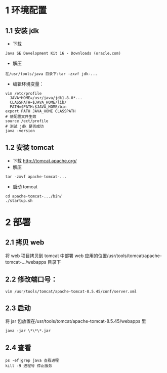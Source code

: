 # 1 环境配置

## 1.1 安装 jdk

- 下载

```shell
Java SE Development Kit 16 - Downloads (oracle.com)
```

- 解压

```shell
在/usr/tools/java 目录下:tar -zxvf jdk-...
```

- 编辑环境变量：

```shell
vim /etc/profile
  JAVA*HOME=/usr/java/jdk1.8.0*...
  CLASSPATH=$JAVA_HOME/lib/
  PATH=$PATH:$JAVA_HOME/bin
export PATH JAVA_HOME CLASSPATH
# 使配置文件生效
source /ect/profile
# 测试 jdk 是否成功
java -version
```

## 1.2 安装 tomcat

- 下载
  http://tomcat.apache.org/
- 解压

```shell
tar -zxvf apache-tomcat-...
```

- 启动 tomcat

```shell
cd apache-tomcat-.../bin/
./startup.sh
```

# 2 部署

## 2.1 拷贝 web

将 web 项目拷贝到 tomcat 中部署 web 应用的位置/usr/tools/tomcat/apache-tomcat-.../webapps 目录下

## 2.2 修改端口号：

```shell
vim /usr/tools/tomcat/apache-tomcat-8.5.45/conf/server.xml
```

## 2.3 启动

将 jar 包放置在/usr/tools/tomcat/apache-tomcat-8.5.45/webapps 里

```shell
java -jar \*\*\*.jar
```

## 2.4 查看

```shell
ps -ef|grep java 查看进程
kill -9 进程号 停止服务
```
